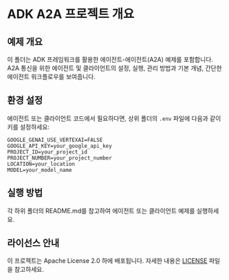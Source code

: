 # ADK A2A 프로젝트 개요

## 예제 개요
이 폴더는 ADK 프레임워크를 활용한 에이전트-에이전트(A2A) 예제를 포함합니다. A2A 통신을 위한 에이전트 및 클라이언트의 설정, 실행, 관리 방법과 기본 개념, 간단한 에이전트 워크플로우를 보여줍니다.

## 환경 설정
에이전트 또는 클라이언트 코드에서 필요하다면, 상위 폴더의 `.env` 파일에 다음과 같이 키를 설정하세요:

```
GOOGLE_GENAI_USE_VERTEXAI=FALSE
GOOGLE_API_KEY=your_google_api_key
PROJECT_ID=your_project_id
PROJECT_NUMBER=your_project_number
LOCATION=your_location
MODEL=your_model_name
```

## 실행 방법
각 하위 폴더의 README.md를 참고하여 에이전트 또는 클라이언트 예제를 실행하세요.

## 라이선스 안내
이 프로젝트는 Apache License 2.0 하에 배포됩니다. 자세한 내용은 [LICENSE](../LICENSE) 파일을 참고하세요.
